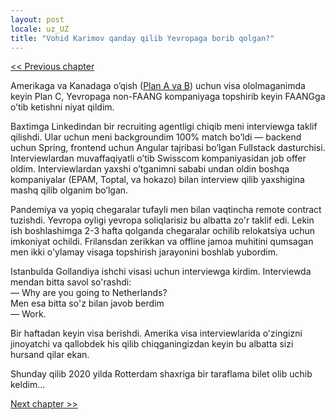```yaml
---
layout: post
locale: uz_UZ
title: "Vohid Karimov qanday qilib Yevropaga borib qolgan?"
---
```


[<< Previous chapter](/2023/11/18/Vohid-Karimov-qanday-qilib-magistraturaga-harakat-qilgan-lekin-qovun-quchoqlagan.html)

Amerikaga va Kanadaga
o’qish ([Plan A va B](/2023/11/18/Vohid-Karimov-qanday-qilib-magistraturaga-harakat-qilgan-lekin-qovun-quchoqlagan.html))
uchun visa ololmaganimda keyin Plan C, Yevropaga non-FAANG kompaniyaga topshirib keyin FAANGga o’tib ketishni niyat
qildim.

Baxtimga Linkedindan bir recruiting agentligi chiqib meni interviewga taklif qilishdi. Ular uchun meni backgroundim 100%
match bo’ldi — backend uchun Spring, frontend uchun Angular tajribasi bo’lgan Fullstack dasturchisi. Interviewlardan
muvaffaqiyatli o’tib Swisscom kompaniyasidan job offer oldim. Interviewlardan yaxshi o’tganimni sababi undan oldin
boshqa kompaniyalar (EPAM, Toptal, va hokazo) bilan interview qilib yaxshigina mashq qilib olganim bo’lgan.

Pandemiya va yopiq chegaralar tufayli men bilan vaqtincha remote contract tuzishdi. Yevropa oyligi yevropa soliqlarisiz
bu albatta zo'r taklif edi. Lekin ish boshlashimga 2-3 hafta qolganda chegaralar ochilib relokatsiya uchun imkoniyat
ochildi. Frilansdan zerikkan va offline jamoa muhitini qumsagan men ikki o'ylamay visaga topshirish jarayonini boshlab
yubordim.

Istanbulda Gollandiya ishchi visasi uchun interviewga kirdim. Interviewda mendan bitta savol so'rashdi:\
— Why are you going to Netherlands?\
Men esa bitta so'z bilan javob berdim\
— Work.

Bir haftadan keyin visa berishdi. Amerika visa interviewlarida o'zingizni jinoyatchi va qallobdek his qilib
chiqganingizdan keyin bu albatta sizi hursand qilar ekan.

Shunday qilib 2020 yilda Rotterdam shaxriga bir taraflama bilet olib uchib keldim...

[Next chapter >>](/2024/01/11/Vohid-Karimov-qanday-qilib-Googlega-kirib-qolgan.html)
